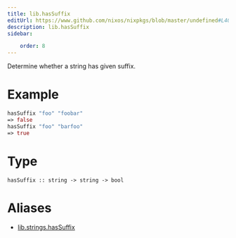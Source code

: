 ```yaml
---
title: lib.hasSuffix
editUrl: https://www.github.com/nixos/nixpkgs/blob/master/undefined#L406C5
description: lib.hasSuffix
sidebar:

    order: 8
---
```


Determine whether a string has given suffix.

# Example

```nix
hasSuffix "foo" "foobar"
=> false
hasSuffix "foo" "barfoo"
=> true
```

# Type

```
hasSuffix :: string -> string -> bool
```


# Aliases

- [lib.strings.hasSuffix](/nix-doc-comments/reference/lib/strings/lib-strings-hassuffix)


